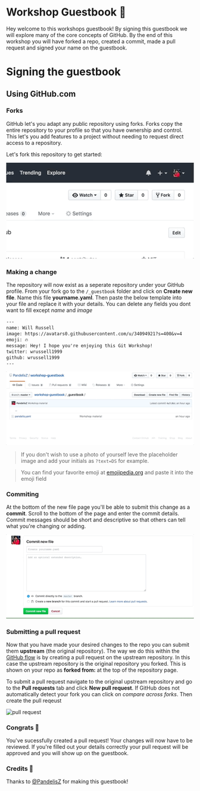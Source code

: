 # Workshop Guestbook 📓

Hey welcome to this workshops guestbook! By signing this guestbook we will explore many of the core concepts of GitHub. 
By the end of this workshop you will have forked a repo, created a commit, made a pull request and signed your name on the guestbook.

# Signing the guestbook

## Using GitHub.com

### Forks

GitHub let's you adapt any public repository using forks. Forks copy the entire repository to your profile so that you have ownership and 
control. This let's you add features to a project without needing to request direct access to a repository.

Let's fork this repository to get started:

![fork](.github/images/fork.gif)

### Making a change

The repository will now exist as a seperate repository under your GitHub profile. From your fork go to the `/_guestbook` folder and click on **Create new file**. 
Name this file **yourname.yaml**. Then paste the below template into your file and replace it with your details. You can delete any fields you dont want to fill except *name* and *image*

```
---
name: Will Russell
image: https://avatars0.githubusercontent.com/u/34094921?s=400&v=4
emoji: 🔥
message: Hey! I hope you're enjoying this Git Workshop!
twitter: wrussell1999
github: wrussell1999
---
```

![fork](.github/images/createfile.gif)

> If you don't wish to use a photo of yourself leve the placeholder image and add your initials as `?text=DS` for example.

> You can find your favorite emoji at [emojipedia.org](https://emojipedia.org/) and paste it into the emoji field

### Commiting

At the bottom of the new file page you'll be able to submit this change as a **commit**. Scroll to the bottom of the page and enter the commit details. 
Commit messages should be short and descriptive so that others can tell what you're changing or adding.

![commit](.github/images/commit.gif)


### Submitting a pull request

Now that you have made your desired changes to the repo you can submit them **upstream** (the original repository). The way we do this within the [GitHub flow](https://guides.github.com/introduction/flow/) is by creating a pull request on the upstream repository. In this case the upstream repository is the original repository you 
forked. This is shown on your repo as **forked from:** at the top of the repository page.

To submit a pull request navigate to the original upstream repository and go to the **Pull requests** tab and click **New pull request**. If GitHub does not automatically detect
your fork you can click on *compare across forks*. Then create the pull reqeust

![pull request](.github/images/pullrequest.gif)


### Congrats :tada:

You've sucessfully created a pull request! Your changes will now have to be reviewed. If you're filled out your details correctly your pull request will be approved and you will show up on the 
guestbook.


### Credits :sparkling_heart:

Thanks to [@PandelisZ](https://github.com/PandelisZ) for making this guestbook!
